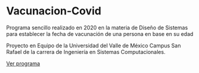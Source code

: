 # Vacunacion-Covid

Programa sencillo realizado en 2020 en la materia de Diseño de Sistemas para establecer la fecha de vacunación de una persona en base en su edad

Proyecto en Equipo de la Universidad del Valle de México Campus San Rafael de la carrera de Ingeniería en Sistemas Computacionales.

[Ver programa](https://carloscastromx.github.io/Vacunacion-Covid/)
